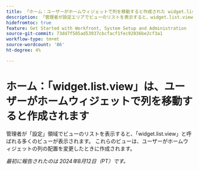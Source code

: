```yaml
---
title: 「ホーム：ユーザーがホームウィジェットで列を移動すると作成された widget.list.view」
description: 「管理者が設定エリアでビューのリストを表示すると、widget.list.view という多くのビューが表示されます。 これらのビューは、ユーザーがホームウィジェットの列の配置を変更したときに作成されます。」
hidefromtoc: true
feature: Get Started with Workfront, System Setup and Administration
source-git-commit: 73dd7f585ad53937cbcfacf1fec92036be2cf3a1
workflow-type: tm+mt
source-wordcount: '86'
ht-degree: 4%

---
```



# ホーム：「widget.list.view」は、ユーザーがホームウィジェットで列を移動すると作成されます

管理者が「設定」領域でビューのリストを表示すると、「widget.list.view」と呼ばれる多くのビューが表示されます。 これらのビューは、ユーザーがホームウィジェットの列の配置を変更したときに作成されます。

_最初に報告されたのは 2024年8月12日（PT）です。_
